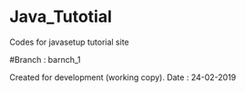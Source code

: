 # Java_Tutotial
Codes for javasetup tutorial site

#Branch : barnch_1

Created for development (working copy). 
Date : 24-02-2019
